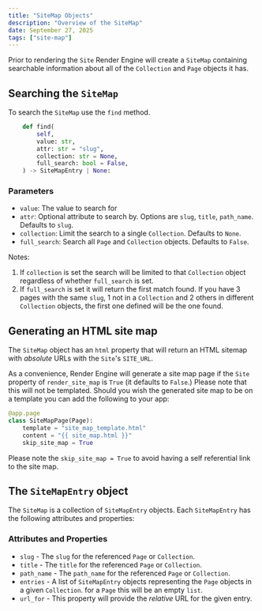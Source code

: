 ```yaml
---
title: "SiteMap Objects"
description: "Overview of the SiteMap"
date: September 27, 2025
tags: ["site-map"]
---
```

Prior to rendering the `Site` Render Engine will create a `SiteMap` containing searchable information
about all of the `Collection` and `Page` objects it has.

## Searching the `SiteMap`

To search the `SiteMap` use the `find` method.

```python
    def find(
        self,
        value: str,
        attr: str = "slug",
        collection: str = None,
        full_search: bool = False,
    ) -> SiteMapEntry | None:
```

### Parameters

- `value`: The value to search for
- `attr`: Optional attribute to search by. Options are `slug`, `title`, `path_name`. Defaults to `slug`.
- `collection`: Limit the search to a single `Collection`. Defaults to `None`.
- `full_search`: Search all `Page` and `Collection` objects. Defaults to `False`.

Notes:

1. If `collection` is set the search will be limited to that `Collection` object regardless of whether
`full_search` is set.
2. If `full_search` is set it will return the first match found. If you have 3 pages with the same `slug`,
1 not in a `Collection` and 2 others in different `Collection` objects, the first one defined will be the
one found.

## Generating an HTML site map

The `SiteMap` object has an `html` property that will return an HTML sitemap with _absolute_ URLs with the
`Site`'s `SITE_URL`.

As a convenience, Render Engine will generate a site map page if the `Site` property of `render_site_map`
is `True` (it defaults to `False`.) Please note that this will not be templated. Should you wish the generated
site map to be on a template you can add the following to your app:

```python
@app.page
class SiteMapPage(Page):
    template = "site_map_template.html"
    content = "{{ site_map.html }}"
    skip_site_map = True
```

Please note the `skip_site_map = True` to avoid having a self referential link to the site map.

## The `SiteMapEntry` object

The `SiteMap` is a collection of `SiteMapEntry` objects. Each `SiteMapEntry` has the following attributes
and properties:

### Attributes and Properties

- `slug` - The `slug` for the referenced `Page` or `Collection`.
- `title` - The `title` for the referenced `Page` or `Collection`.
- `path_name` - The `path_name` for the referenced `Page` or `Collection`.
- `entries` - A list of `SiteMapEntry` objects representing the `Page` objects in a given `Collection`.
for a `Page` this will be an empty `list`.
- `url_for` - This property will provide the _relative_ URL for the given entry.
